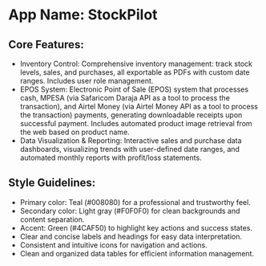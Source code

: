 # **App Name**: StockPilot

## Core Features:

- Inventory Control: Comprehensive inventory management: track stock levels, sales, and purchases, all exportable as PDFs with custom date ranges. Includes user role management.
- EPOS System: Electronic Point of Sale (EPOS) system that processes cash, MPESA (via Safaricom Daraja API as a tool to process the transaction), and Airtel Money (via Airtel Money API as a tool to process the transaction) payments, generating downloadable receipts upon successful payment.  Includes automated product image retrieval from the web based on product name.
- Data Visualization & Reporting: Interactive sales and purchase data dashboards, visualizing trends with user-defined date ranges, and automated monthly reports with profit/loss statements.

## Style Guidelines:

- Primary color: Teal (#008080) for a professional and trustworthy feel.
- Secondary color: Light gray (#F0F0F0) for clean backgrounds and content separation.
- Accent: Green (#4CAF50) to highlight key actions and success states.
- Clear and concise labels and headings for easy data interpretation.
- Consistent and intuitive icons for navigation and actions.
- Clean and organized data tables for efficient information management.